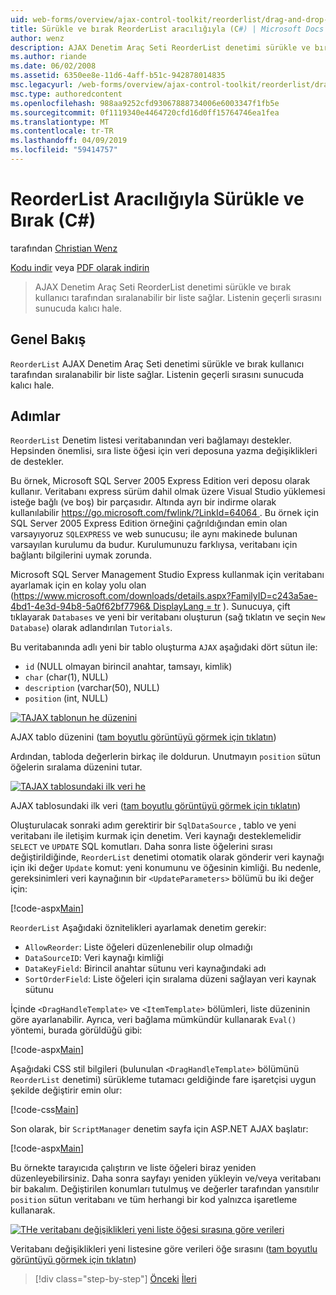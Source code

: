 ```yaml
---
uid: web-forms/overview/ajax-control-toolkit/reorderlist/drag-and-drop-via-reorderlist-cs
title: Sürükle ve bırak ReorderList aracılığıyla (C#) | Microsoft Docs
author: wenz
description: AJAX Denetim Araç Seti ReorderList denetimi sürükle ve bırak kullanıcı tarafından sıralanabilir bir liste sağlar. Listenin geçerli sırasını gelecektir...
ms.author: riande
ms.date: 06/02/2008
ms.assetid: 6350ee8e-11d6-4aff-b51c-942878014835
msc.legacyurl: /web-forms/overview/ajax-control-toolkit/reorderlist/drag-and-drop-via-reorderlist-cs
msc.type: authoredcontent
ms.openlocfilehash: 988aa9252cfd93067888734006e6003347f1fb5e
ms.sourcegitcommit: 0f1119340e4464720cfd16d0ff15764746ea1fea
ms.translationtype: MT
ms.contentlocale: tr-TR
ms.lasthandoff: 04/09/2019
ms.locfileid: "59414757"
---
```

# <a name="drag-and-drop-via-reorderlist-c"></a>ReorderList Aracılığıyla Sürükle ve Bırak (C#)

tarafından [Christian Wenz](https://github.com/wenz)

[Kodu indir](http://download.microsoft.com/download/9/3/f/93f8daea-bebd-4821-833b-95205389c7d0/ReorderList5.cs.zip) veya [PDF olarak indirin](http://download.microsoft.com/download/2/d/c/2dc10e34-6983-41d4-9c08-f78f5387d32b/reorderlist5CS.pdf)

> AJAX Denetim Araç Seti ReorderList denetimi sürükle ve bırak kullanıcı tarafından sıralanabilir bir liste sağlar. Listenin geçerli sırasını sunucuda kalıcı hale.


## <a name="overview"></a>Genel Bakış

`ReorderList` AJAX Denetim Araç Seti denetimi sürükle ve bırak kullanıcı tarafından sıralanabilir bir liste sağlar. Listenin geçerli sırasını sunucuda kalıcı hale.

## <a name="steps"></a>Adımlar

`ReorderList` Denetim listesi veritabanından veri bağlamayı destekler. Hepsinden önemlisi, sıra liste öğesi için veri deposuna yazma değişiklikleri de destekler.

Bu örnek, Microsoft SQL Server 2005 Express Edition veri deposu olarak kullanır. Veritabanı express sürüm dahil olmak üzere Visual Studio yüklemesi isteğe bağlı (ve boş) bir parçasıdır. Altında ayrı bir indirme olarak kullanılabilir [ https://go.microsoft.com/fwlink/?LinkId=64064 ](https://go.microsoft.com/fwlink/?LinkId=64064). Bu örnek için SQL Server 2005 Express Edition örneğini çağrıldığından emin olan varsayıyoruz `SQLEXPRESS` ve web sunucusu; ile aynı makinede bulunan varsayılan kurulumu da budur. Kurulumunuzu farklıysa, veritabanı için bağlantı bilgilerini uymak zorunda.

Microsoft SQL Server Management Studio Express kullanmak için veritabanı ayarlamak için en kolay yolu olan ([https://www.microsoft.com/downloads/details.aspx?FamilyID=c243a5ae-4bd1-4e3d-94b8-5a0f62bf7796&amp; DisplayLang = tr](https://www.microsoft.com/downloads/details.aspx?FamilyID=c243a5ae-4bd1-4e3d-94b8-5a0f62bf7796&amp;DisplayLang=en) ). Sunucuya, çift tıklayarak `Databases` ve yeni bir veritabanı oluşturun (sağ tıklatın ve seçin `New Database`) olarak adlandırılan `Tutorials`.

Bu veritabanında adlı yeni bir tablo oluşturma `AJAX` aşağıdaki dört sütun ile:

- `id` (NULL olmayan birincil anahtar, tamsayı, kimlik)
- `char` (char(1), NULL)
- `description` (varchar(50), NULL)
- `position` (int, NULL)


[![TAJAX tablonun he düzenini](drag-and-drop-via-reorderlist-cs/_static/image2.png)](drag-and-drop-via-reorderlist-cs/_static/image1.png)

AJAX tablo düzenini ([tam boyutlu görüntüyü görmek için tıklatın](drag-and-drop-via-reorderlist-cs/_static/image3.png))


Ardından, tabloda değerlerin birkaç ile doldurun. Unutmayın `position` sütun öğelerin sıralama düzenini tutar.


[![TAJAX tablosundaki ilk veri he](drag-and-drop-via-reorderlist-cs/_static/image5.png)](drag-and-drop-via-reorderlist-cs/_static/image4.png)

AJAX tablosundaki ilk veri ([tam boyutlu görüntüyü görmek için tıklatın](drag-and-drop-via-reorderlist-cs/_static/image6.png))


Oluşturulacak sonraki adım gerektirir bir `SqlDataSource` , tablo ve yeni veritabanı ile iletişim kurmak için denetim. Veri kaynağı desteklemelidir `SELECT` ve `UPDATE` SQL komutları. Daha sonra liste öğelerini sırası değiştirildiğinde, `ReorderList` denetimi otomatik olarak gönderir veri kaynağı için iki değer `Update` komut: yeni konumunu ve öğesinin kimliği. Bu nedenle, gereksinimleri veri kaynağının bir `<UpdateParameters>` bölümü bu iki değer için:

[!code-aspx[Main](drag-and-drop-via-reorderlist-cs/samples/sample1.aspx)]

`ReorderList` Aşağıdaki öznitelikleri ayarlamak denetim gerekir:

- `AllowReorder`: Liste öğeleri düzenlenebilir olup olmadığı
- `DataSourceID`: Veri kaynağı kimliği
- `DataKeyField`: Birincil anahtar sütunu veri kaynağındaki adı
- `SortOrderField`: Liste öğeleri için sıralama düzeni sağlayan veri kaynak sütunu

İçinde `<DragHandleTemplate>` ve `<ItemTemplate>` bölümleri, liste düzeninin göre ayarlanabilir. Ayrıca, veri bağlama mümkündür kullanarak `Eval()` yöntemi, burada görüldüğü gibi:

[!code-aspx[Main](drag-and-drop-via-reorderlist-cs/samples/sample2.aspx)]

Aşağıdaki CSS stil bilgileri (bulunulan `<DragHandleTemplate>` bölümünü `ReorderList` denetimi) sürükleme tutamacı geldiğinde fare işaretçisi uygun şekilde değiştirir emin olur:

[!code-css[Main](drag-and-drop-via-reorderlist-cs/samples/sample3.css)]

Son olarak, bir `ScriptManager` denetim sayfa için ASP.NET AJAX başlatır:

[!code-aspx[Main](drag-and-drop-via-reorderlist-cs/samples/sample4.aspx)]

Bu örnekte tarayıcıda çalıştırın ve liste öğeleri biraz yeniden düzenleyebilirsiniz. Daha sonra sayfayı yeniden yükleyin ve/veya veritabanı bir bakalım. Değiştirilen konumları tutulmuş ve değerler tarafından yansıtılır `position` sütun veritabanı ve tüm herhangi bir kod yalnızca işaretleme kullanarak.


[![THe veritabanı değişiklikleri yeni liste öğesi sırasına göre verileri](drag-and-drop-via-reorderlist-cs/_static/image8.png)](drag-and-drop-via-reorderlist-cs/_static/image7.png)

Veritabanı değişiklikleri yeni listesine göre verileri öğe sırasını ([tam boyutlu görüntüyü görmek için tıklatın](drag-and-drop-via-reorderlist-cs/_static/image9.png))

> [!div class="step-by-step"]
> [Önceki](using-postbacks-with-reorderlist-cs.md)
> [İleri](using-postbacks-with-reorderlist-vb.md)
